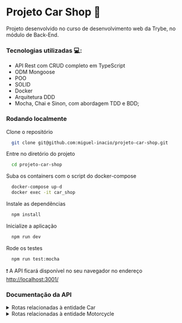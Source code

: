 # Projeto Car Shop :car: 

Projeto desenvolvido no curso de desenvolvimento web da Trybe, no módulo de Back-End.

### Tecnologias utilizadas 💻:
- API Rest com CRUD completo em TypeScript
- ODM Mongoose
- POO
- SOLID
- Docker
- Arquitetura DDD
- Mocha, Chai e Sinon, com abordagem TDD e BDD;

### Rodando localmente

Clone o repositório

```bash
  git clone git@github.com:miguel-inacio/projeto-car-shop.git
```

Entre no diretório do projeto

```bash
  cd projeto-car-shop
```

Suba os containers com o script do docker-compose

```bash
  docker-compose up-d
  docker exec -it car_shop
```

Instale as dependências

```bash
  npm install
```

Inicialize a aplicação

```bash
  npm run dev
```

Rode os testes

```bash
  npm run test:mocha
```

:heavy_exclamation_mark: A API ficará disponível no seu navegador no endereço <http://localhost:3001/>

### Documentação da API

<details>
  <summary> Rotas relacionadas à entidade Car </summary>
  

#####  POST /car
- Usada para cadastrar um carro no banco de dados.
- A requisição retorna o objeto enviado ao banco com seu novo e respectivo id.
  
<hr>


#####  GET /car
- Usada para retornar todos os carros dentro do banco de dados.
  
<hr>
  

#####  GET /car/${id}
- Usada para retornar o carro equivalente ao id passado.
  
<hr>
  
#####  PUT /car/${id}
- Usada para atualizar o carro equivalente ao id passado.
- Retorna o carro atualizado.
  
<hr>
  
#####  DELETE /car/${id}
- Usada para excluir do banco de dados o carro equivalente ao id passado.
- Retorna status de sucesso.
  
</details>

<details>
  <summary> Rotas relacionadas à entidade Motorcycle </summary>

#####  POST /motorcycle
- Usada para cadastrar uma moto no banco de dados.
- A requisição retorna o objeto enviado ao banco com seu novo e respectivo id.
  
<hr>


#####  GET /motorcycle
- Usada para retornar todas as motos dentro do banco de dados.
  
<hr>
  

#####  GET /motorcycle/${id}
- Usada para retornar a moto equivalente ao id passado.
  
<hr>
  
#####  PUT /motorcycle/${id}
- Usada para atualizar a moto equivalente ao id passado.
- Retorna a moto atualizada.
  
<hr>
  
#####  DELETE /motorcycle/${id}
- Usada para excluir do banco de dados a moto equivalente ao id passado.
- Retorna status de sucesso.

</details>
